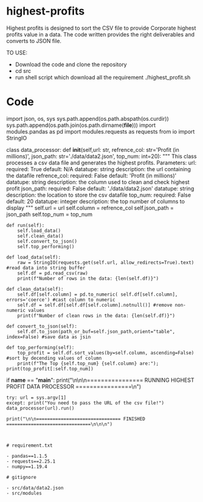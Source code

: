 # highest-profits
Highest profits is designed to sort the CSV file to provide Corporate highest profits value in a data. The code written provides the right deliverables and converts to JSON file.

TO USE:
- Download the code and clone the repository
- cd src
- run shell script which download all the requirement ./highest_profit.sh



# Code

import json, os, sys
sys.path.append(os.path.abspath(os.curdir))
sys.path.append(os.path.join(os.path.dirname(__file__)))
import modules.pandas as pd
import modules.requests as requests
from io import StringIO

class data_processor:
    def __init__(self,url: str, refrence_col: str='Profit (in millions)',
    json_path: str='./data/data2.json', top_num: int=20):
        """
        This class processes a csv data file and generates the highest profits.
        Parameters:
            url:
                required: True
                default: N/A
                datatupe: string
                description: the url containing the datafile
            refrence_col:
                required: False
                default: 'Profit (in millions)'
                datatupe: string
                description: the column used to clean and check highest profit
            json_path:
                required: False
                default: './data/data2.json'
                datatupe: string
                description: the location to store the csv datafile
            top_num:
                required: False
                default: 20
                datatupe: integer
                description: the top number of columns to display
        """
        self.url = url
        self.column = refrence_col
        self.json_path = json_path
        self.top_num = top_num

    def run(self):
        self.load_data()
        self.clean_data()
        self.convert_to_json()
        self.top_performing()

    def load_data(self):
        raw = StringIO(requests.get(self.url, allow_redirects=True).text) #read data into string buffer
        self.df = pd.read_csv(raw)
        print(f"Number of rows in the data: {len(self.df)}")

    def clean_data(self):
        self.df[self.column] = pd.to_numeric( self.df[self.column], errors='coerce') #cast column to numeric
        self.df = self.df[self.df[self.column].notnull()] #remove non-numeric values
        print(f"Number of clean rows in the data: {len(self.df)}")

    def convert_to_json(self):
        self.df.to_json(path_or_buf=self.json_path,orient="table", index=False) #save data as jsin

    def top_performing(self):
        top_profit = self.df.sort_values(by=self.column, ascending=False) #sort by decending values of column
        print(f"The Top {self.top_num} {self.column} are:"); print(top_profit[:self.top_num])

if __name__ == "__main__":
    print("\n\n\n================ RUNNING HIGHEST PROFIT DATA PROCESSOR ================\n")

    try: url = sys.argv[1]
    except: print("You need to pass the URL of the csv file!")
    data_processor(url).run()

    print("\n\n=============================== FINISHED ===============================\n\n\n")
    
    
    
    # requirement.txt
    
    - pandas==1.1.5
    - requests==2.25.1
    - numpy==1.19.4
    
    # gitignore
    
    - src/data/data2.json
    - src/modules
